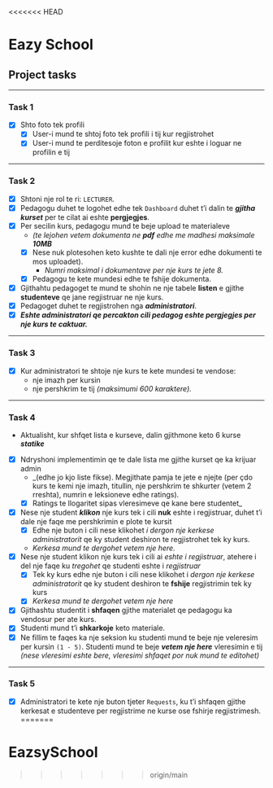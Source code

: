 <<<<<<< HEAD
# Eazy School

## Project tasks

---

### Task 1

- [x] Shto foto tek profili
    - [x] User-i mund te shtoj foto tek profili i tij kur regjistrohet
    - [x] User-i mund te perditesoje foton e profilit kur eshte i loguar ne profilin e tij

---

### Task 2

- [x] Shtoni nje rol te ri: `LECTURER`.
- [x] Pedagogu duhet te logohet edhe tek `Dashboard` duhet t’i
  dalin te _**gjitha kurset**_ per te cilat ai eshte **pergjegjes**.
- [X] Per secilin kurs, pedagogu mund te beje
  upload te materialeve
    - _(te lejohen vetem dokumenta ne **pdf** edhe me madhesi maksimale
      **10MB**_
    - [X] Nese nuk plotesohen keto kushte te dali nje error edhe dokumenti te mos uploadet).
        - _Numri maksimal i dokumentave per nje kurs te jete 8._
    - [X] Pedagogu te kete mundesi edhe te fshije dokumenta.
- [x] Gjithahtu pedagoget te mund te shohin ne nje tabele **listen** e gjithe
  **studenteve** qe jane regjistruar ne nje kurs.
- [x] Pedagoget duhet te regjistrohen nga **_administratori_**.
- [x]  _**Eshte administratori qe percakton cili pedagog eshte pergjegjes per nje kurs te caktuar.**_

---

### Task 3

- [x] Kur administratori te shtoje nje kurs te kete mundesi te vendose:
    - nje imazh per kursin
    - nje pershkrim te tij _(maksimumi 600 karaktere)._

---

### Task 4

- Aktualisht, kur shfqet lista e kurseve, dalin gjithmone keto 6 kurse _**statike**_
- [x] Ndryshoni implementimin qe te dale lista me gjithe kurset qe ka krijuar admin
    - _(edhe jo kjo liste fikse). Megjithate pamja te jete e njejte (per çdo kurs te kemi nje imazh, titullin, nje
      pershkrim te shkurter (vetem 2 rreshta), numrin e leksioneve edhe ratings). 
    - [x] Ratings te llogaritet sipas vleresimeve qe kane bere studentet_
- [x] Nese nje student **_klikon_** nje kurs tek i cili **nuk** eshte i regjistruar, duhet t’i dale nje faqe
  me pershkrimin e plote te kursit 
   -  [x] Edhe nje buton i cili nese klikohet _i dergon nje kerkese
  administratorit_ qe ky student deshiron te regjistrohet tek ky kurs.
    - _Kerkesa mund te dergohet vetem nje here._
- [x] Nese nje student klikon nje kurs tek i cili ai _eshte i regjistruar_, atehere i del nje faqe ku
  _tregohet_ qe studenti eshte i _regjistruar_ 
  - [x] Tek ky kurs edhe nje buton i cili nese klikohet i _dergon nje kerkese administratorit_ qe ky student deshiron te **fshije** regjistrimin tek ky
  kurs
  - [x] _Kerkesa mund te dergohet vetem nje here_
- [x] Gjithashtu studentit i **shfaqen** gjithe materialet qe pedagogu ka vendosur per
  ate kurs.
- [x] Studenti mund t’i **shkarkoje** keto materiale.
- [x] Ne fillim te faqes ka nje seksion ku studenti mund te beje nje veleresim per
  kursin `(1 - 5)`. Studenti mund te beje **_vetem nje here_** vleresimin e tij _(nese
  vleresimi eshte bere, vleresimi shfaqet por nuk mund te editohet)_

---

### Task 5

- [x] Administratori te kete nje buton tjeter `Requests`, ku t’i shfaqen gjithe kerkesat e
  studenteve per regjistrime ne kurse ose fshirje regjistrimesh.
=======
# EazsySchool
>>>>>>> origin/main
